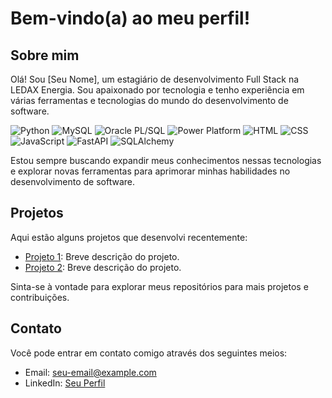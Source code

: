 # Bem-vindo(a) ao meu perfil!

## Sobre mim
Olá! Sou [Seu Nome], um estagiário de desenvolvimento Full Stack na LEDAX Energia. Sou apaixonado por tecnologia e tenho experiência em várias ferramentas e tecnologias do mundo do desenvolvimento de software.

![Python](https://upload.wikimedia.org/wikipedia/commons/c/c3/Python-logo-notext.svg)
![MySQL](https://upload.wikimedia.org/wikipedia/en/thumb/6/62/MySQL.svg/1200px-MySQL.svg.png)
![Oracle PL/SQL](https://www.oracle.com/a/ocom/img/pl-sql.svg)
![Power Platform](https://docs.microsoft.com/en-us/power-platform/media/index/powerplatform.svg)
![HTML](https://upload.wikimedia.org/wikipedia/commons/6/61/HTML5_logo_and_wordmark.svg)
![CSS](https://upload.wikimedia.org/wikipedia/commons/d/d5/CSS3_logo_and_wordmark.svg)
![JavaScript](https://upload.wikimedia.org/wikipedia/commons/9/99/Unofficial_JavaScript_logo_2.svg)
![FastAPI](https://fastapi.tiangolo.com/img/logo-margin/logo-teal.png)
![SQLAlchemy](https://upload.wikimedia.org/wikipedia/commons/6/60/Sqlalchemy_logo.png)

Estou sempre buscando expandir meus conhecimentos nessas tecnologias e explorar novas ferramentas para aprimorar minhas habilidades no desenvolvimento de software.

## Projetos

Aqui estão alguns projetos que desenvolvi recentemente:

- [Projeto 1](link-para-o-projeto): Breve descrição do projeto.
- [Projeto 2](link-para-o-projeto): Breve descrição do projeto.

Sinta-se à vontade para explorar meus repositórios para mais projetos e contribuições.

## Contato

Você pode entrar em contato comigo através dos seguintes meios:

- Email: seu-email@example.com
- LinkedIn: [Seu Perfil](link-para-o-seu-perfil)
